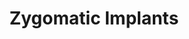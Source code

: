 ---
templateKey: specialties-page
language: en
title: Zygomatic Implants
redirects: /especialidades/implantes-cigomaticos/

# Hero Section
hero:
  display: true
  type: default
  image: /img/hero-zygomatic-implants.jpg
  parallax: false
  title: >
    <span class="bebas" style="font-family:Bebas Neue Bold;color:white;font-weight:lighter">ZYGOMATIC IMPLANTS</span>
  indicator: false
  halfSize: true

# Heading Section
specialtiesHeading:
  display: true
  img: /img/icon-zygomatic-implants.png
  content: Undoubtedly, the best alternative for those patients with large bone loss in their upper jaws and in which it is no longer possible to place conventional dental implants. “An optimal solution to a complex problem.”

# Aside section
paragraphSection:
  body: >
    <p>
     When one or more teeth are lost, and they are not replaced as soon as possible, a slow but progressive process of reabsorption at the level of the maxillary bone is started immediately, which reduces the amount of bone structure available, and necessary, for the placement of dental implants. "What is not used is atrophied", and it is precisely what happens to the EDENTULOUS MAXILLARY ALVEOLAR PROCESS, naturally, as a result of the lack of stimulation due to the absence of functional loads. So 
      <strong>
        if a lot of time elapses between tooth mutilation and the intention of rehabilitation, it is very likely that by then there is no longer enough bone material capable of guaranteeing good primary anchorage and adequate osseointegration of conventional titanium devices,</strong>
      that a once implanted, they should function as artificial substitutes for dental roots and solid supports for the fixation of prosthetic structures.
    </p>
    
    <p>
      Fortunately in many cases, when the defect of the alveolar ridge is mild and located, it is possible to resort without problems to the placement of autologous or synthetic GRAFTS as a prior or simultaneous step to the placement of dental implants. However, if the bone loss is very large and widespread, these procedures usually become very uncomfortable, complex, extensive and unpredictable, since they imply the need to generate a large body wound at the level of the pelvis or head to collect iliac crest or calotte bone blocks', high chances of rejection due to the own cruelty of the surgical technique and a period of tissue healing that could involve to 5 or 6 months of waiting, before being able to continue with the treatment.
    </p>
    <p>Faced with such eventualities, it is often preferable to forget about the maxillary and grafts, and fix the implants to other bones of the orofacial region, being by their compact structure and anatomical proximity the MALAR OR ZYGOMATIC <em>(which forms the cheekbone)</em> and sphenoid bones, those of preference. <strong>So zygomatic implants are nothing more than special dental devices, much longer than conventional ones</strong><em>(between 30 and 55 mm in length) </em> and that allow us to make fixed dentures without inconveniences even in cases of severe or advanced maxillary atrophy; and that is why, in conjunction with pterygoid implants <em>(very similar but that anchor at the level of the pterygomaxillary suture)</em> , they are also known in popular slang as <strong>"dental implants for patients with little bone."</strong> And it is that in short, the relative simplicity of their implantation <em>(in relation to the placement of multiple grafts)</em> , the absence of morbidity of a donor area and a much shorter and favorable period of healing for the patient, suggest to these LONG IMPLANTS as a simpler and safer alternative for extreme cases, compared to other bone regeneration and oral implantology techniques.</p>   
  image: /img/aside-zygomatic-implants.jpg

# Quote Section
quote:
  title: ''
  body: >
   The treatment with zygomatic implants is a procedure that involves a major surgery intervention, in a surgical block of hospital environment, general anesthesia and all the life support resources that, unquestionably, merit the case.
  author: Dr. Castor José Garabán Povea
  footer:
    position: Oral and Maxillofacial Surgeon
    clinic: DENTAL VIP, Especialidades Odontológicas s.c.

# Parallax Section
plainParallax:
  image: /img/parallax-zygomatic-implants.jpg

# Faq Section
faq:
  title:  Frequently Asked Questions
  blocks:
    - questions:

      - question: What does it consist of the study and treatment planning phase?
        answer: >
          <p>It is actually very broad and covers many considerations, but one of the most relevant is the assessment of the state of the patient's bone and dental structure through a 3D volumetric tomography. This test provides the Specialist with valuable information and allows him, a priori, to verify that the person cannot really be treated with conventional dental implants.</p>
      - question: Which patients can undergo this oral implantology technique?
        answer: >
          <p>In principle, all those who have lost teeth and a lot of bone volume in their maxillary structures, and of course; aspire to a rehabilitation of much better quality than any option with removable dentures can offer them.</p>
      - question: What are the causes of bone loss?
        answer: >
          <p>They are multiple, but among the most common are age, chronic periodontal disease, odontogenic infections, accidents and facial injuries, traumatic extraction of teeth and broken roots, prolonged use of removable dentures, cysts and respiratory or paranasal sinus infections, resection of tumor processes, and of course; physiological resorption as a result of the lack of interest or inability to replace lost teeth in a reasonable period of time.</p>
      - question: Is there an age limit to qualify for the procedure?
        answer: >
          <p>In adults none, as long as the life expectancy of the person justify the investment of time and money. In fact, many of our patients are over 65 years old.</p>
      - question: What percentage of success do they currently have?
        answer: >
          <p>Extraordinary! superior to conventional implants and very close to 100% of cases, with an average survival rate of 95% at 10 years.</p>
      - question: Is it a painful treatment?
        answer: >
          <p>Not at all, since it is almost always done under general anesthesia. In addition, the postoperative period is usually very bearable, with few discomforts and allows the patient to rejoin his daily life in a very short time. Even so, the prescription of an analgesic protocol completely individualized will be routine and will ensure effective control of post-surgical pain in the most rebellious cases.</p>
      - question: Could it be done only with sedation and local anesthesia?
        answer: >
          <p>Occasionally, and only in very favorable surgical conditions. However, for your peace of mind and ours, at DENTAL VIP we never belittle the delicacy of the procedure and always prefer general anesthesia in surgical block and hospital environment for this type of interventions.</p>
      - question: What material are these implants made of?
        answer: >
          <p>Of titanium alloys for high performance. The degree of purity of titanium is determined by the maximum percentage of oxygen in which it is produced, being the grade 1 the highest purity, since its oxygen and iron content is very low. In total and today, there are about 40 degrees to name the different titanium alloys, ranging from pure titanium to combinations with vanadium, palladium, ruthenium, aluminum, tin and molybdenum. However, grade 5 titanium alloy currently represents for more than 50% of total titanium use worldwide and is considered a highly biocompatible material with biomechanical qualities superior to pure titanium.</p>
      - question: What are their real advantages?
        answer: >
          <p>Compared to traditional oral implantology techniques, which contemplate heroic alveolar reconstructions with multiple autologous grafts, long implants offer the following advantages:</p>
          <ol>
            <li>Avoid the high risk of rejection associated with maxillary grafts.
            </li>
            <li>They considerably reduce the total treatment time.
            </li>
            <li>They involve a much more conservative, safe and predictable procedure.
            </li>
            <li>Higher chance of success, since the malar bone is very compact and virtually immune to bone resorption (not so the grafts). 
            </li>
            <li>Lower morbidity, since it is not necessary to intervene on extraoral anatomical regions to collect bone.
            </li>
            <li>High possibility of immediate loading (fixed prosthesis the same day).
            </li>
            <li>Shorter and more favorable postoperative for the patient.
            </li>
            <li>Best short, medium and long term forecast.
            </li>  
          </ol>
          <p>In addition, the zygomatic implants protocol guarantees the barrier function of, biomechanical stability and correct distribution of the masticatory forces through the maxillomalar pillars; thus avoiding overloads and occasional fatigue failures.
          </p>
      - question: What risks and contraindications exist?
        answer: >
          <p>Most studies cite sinusitis and oroantral communication as the most frequent postoperative complications, with an incidence of 4.93 per 100 implants placed. However, it is considered a prevalence so low that it further corroborates the high success rate achieved with these implants.
          In relation to contraindications, we have that, without taking into account any systemic condition or disease that could prevent a surgical act, they are very few, and generally all associated with pre-existing pathologies or infections within the sinus or maxillary antrum. So that in some cases, interconsultation and prior treatment with an Otolaryngologist could be essential.
          </p>
    - questions:

      - question: How is the surgery and how long does it last?
        answer: >
          <p>The 4 most prominent techniques are that of Branemark, Stella and Warner (Sinus Slot Technique), the paramaxillary or extrasinusal technique and the ZAGA (Zygoma Anatomy-Guided Approach) technique of Dr. Carlos Aparicio. In the classical or Branemark technique, zygomatic implants are placed maneuvering through the maxillary sinus, until the zygomatic arch is reached. In the Stella and Warner's, a more direct visualization of the base of the malar bone is achieved, thanks to the opening of a large window in the lateral wall of the paranasal antrum. In the extrasinusal, the implants are placed by the outside the maxillary bone, without involving the sinus; and in the ZAGA methodology, any possible combination of the 3 previous techniques is contemplated, in order to perform a more individualized surgery, adapted to the particular anatomy of each person.
          Logically, depending on the complexity of the case, number of devices to be implanted, type of approach selected, and of course, the skill of the Surgeon; between 30 and 120 minutes is the period of time necessary to anesthetize, make incisions, dissect tissues, stipulate measures and approximations, select implants, mill, drill, screw and clean, to finally, suture the wound.</p>
      - question: Can anyone specialist perform this type of intervention?
        answer: >
          <p>This procedure, although not exclusive to our clinic, is not as common in general practice, because very few Dentists are truly trained to provide these treatments. The needed surgical skill for the placement of zygomatic implants requires a high level of experience, impeccable mastery of the head and neck anatomy and a very advanced surgical training. So only a Maxillofacial Surgeon, really experienced, will be the right professional.</p>
      - question: Could I have any mark or scar on my face?
        answer: >
          <p>Never! since the procedure is executed entirely by intraoral route.</p>
      - question: Is it then necessary to remain hospitalized?
        answer: >
          <p>Very rarely, and only in case of any unforeseen or surgical complication that requires special care.</p>
      - question: How is the postoperative period and how long does it take for the patient to recover?
        answer: >
          <p>The postoperative period does not usually involve major complications, as long as the patient scrupulously complies with the indications provided. The guidelines to follow may vary according to each intervention, the type of approach used and the particular conditions of each case; but medication (antibiotics, analgesics and anti-inflammatories), local application of cold, rest and oral hygiene are essential to achieve a recovery as quickly and satisfactorily as possible. Usually, between 2 and 5 days is the time it takes for most people to restart their usual activities.</p>
      - question: Are these implants more expensive than normal implants?
        answer: >
          <p>Undoubtedly! taking into account that they are up to 4 times longer than conventional ones and much more titanium is needed for their manufacture, they require operating room and general anesthesia, instruments and surgical components of advanced design, a longer and more invasive major surgery intervention and the participation of an expert Maxillofacial Surgeon.</p>
      - question: What type of prosthesis can next be made?
        answer: >
          <p>Usually a hybrid prosthesis of metal-acrylic or metal-porcelain.</p>
      - question: Are they only used to fix complete dentures, that is, when all teeth are missing?
        answer: >
          <p>Yes in the past, since it was a procedure designed for this purpose, with 4 implants in total, 2 on each side of the upper jaw. However, at present, modifications of the original technique are applied that allow the zygomatic or pterygoid implant to be placed in a suitable position and compatible with a rehabilitation based on fixed partial prosthodontics (crowns and ceramic bridges). In fact, nowadays are multiple possibilities offered by these implants, from the placement of a single asymmetric device, to countless combinations with conventional implants, logically to solve the vast majority of cases, and in some of them, even to reduce costs.</p>
      - question: Is it possible to place a fixed prosthesis the same day of the intervention, even if it is a provisional one?
        answer: >
          <p>Many times yes, since the multicortical anchor and the proven apex design of these implants generally provide great primary stability. However, it is only after surgery that it will be decided if a fixed or conventional prosthesis with relief in the areas where the intraoral platforms emerge is installed. Then, after the osseointegration period, elapsed 4, 5 or 6 months, the final prosthetic rehabilitation is performed.</p>
      - question: After the treatment, what should I do to keep my implants for a lifetime?
        answer: >
          <p>Basically keep yourself in good general health, practice very good oral hygiene and go to the dentist regularly. In these cases, it is highly recommended to carry out a lifelong follow-up (clinical and radiographic) of the patient, in order to detect in time any incipient infectious process or mismatch of the prosthetic components that could generate major evils. In addition, we usually recommend removing the prosthesis every 6 months to inspect and clean the implants and prosthetic attachments, the soft tissue that surrounds them and the base or inner face of the prosthetic structure. </p>

# Clinic Cases
clinicCases:
  title: Zygomatic Implants – Clinical Cases
  items:
    - image: /img/clinic-cases-zygomatic-implants-en-01-thumb.jpg
      title: > 
        <h6>UNILATERAL ZYGOMATIC IMPLANT</h6>
    - image: /img/clinic-cases-zygomatic-implants-en-02-thumb.jpg
      title: >
        <h6>IMMEDIATE LOADING</h6>
    - image: /img/clinic-cases-zygomatic-implants-en-03-thumb.jpg
      title: >
        <h6>MIXED IMPLANTATION AND IMMEDIATE FUNCTION</h6>
    - image: /img/clinic-cases-zygomatic-implants-en-04-thumb.jpg
      title: >
        <h6>POST-SURGICAL CONTROL AND DEFINITIVE PROSTHESIS</h6>
    - image: /img/clinic-cases-zygomatic-implants-en-05-thumb.jpg
      title: >
        <h6>AESTHETIC RESOLUTION IN ATROPHIC ALVEOLAR RIDGE</h6>
    - image: /img/clinic-cases-zygomatic-implants-en-06-thumb.jpg
      title: >
        <h6>ZAGA TECHNIQUE</h6>
    - image: /img/clinic-cases-zygomatic-implants-en-07-thumb.jpg
      title: >
        <h6>SURGICAL AND POST-SURGICAL ASPECTS</h6>
    - image: /img/clinic-cases-zygomatic-implants-en-08-thumb.jpg
      title: >
        <h6>BRÅNEMARK'S CLASSIC TECHNIQUE</h6>
    - image: /img/clinic-cases-zygomatic-implants-en-09-thumb.jpg
      title: >
        <h6>METAL-ACRYLIC HYBRID PROSTHESIS</h6>
    - image: /img/clinic-cases-zygomatic-implants-en-10-thumb.jpg
      title: >
        <h6>REIMPLANTATION CASE</h6>
    - image: /img/clinic-cases-zygomatic-implants-en-11-thumb.jpg 
      title: >
        <h6>IMPLANT SUPPORTED TOTAL DENTURE</h6>
    - image: /img/clinic-cases-zygomatic-implants-en-12-thumb.jpg
      title: >
        <h6>RESTITUTION OF FACIAL PLENITUDE</h6>
    - image: /img/clinic-cases-zygomatic-implants-en-13-thumb.jpg
      title: >
        <h6>ALL-ON-6</h6>
    - image: /img/clinic-cases-zygomatic-implants-en-14-thumb.jpg
      title: >
        <h6>PARAMAXILLARY OR EXTRASINUSAL TECHNIQUE</h6>
    - image: /img/clinic-cases-zygomatic-implants-en-15-thumb.jpg
      title: >
        <h6>BEFORE AND AFTER</h6>
    - image: /img/clinic-cases-zygomatic-implants-en-16-thumb.jpg
      title: >
        <h6>IMPLANTATION WITH PRF</h6>
    - image: /img/clinic-cases-zygomatic-implants-en-17-thumb.jpg
      title: >
        <h6>START OF THE PROSTHETIC PHASE</h6>
    - image: /img/clinic-cases-zygomatic-implants-en-18-thumb.jpg
      title: >
        <h6>METAL-PORCELAIN FULL ARCH HYBRID PROSTHESIS</h6>
  lightbox:
    placeholder: ''
    type: ''
    images: 
      - image: /img/clinic-cases-zygomatic-implants-en-01.jpg
      - image: /img/clinic-cases-zygomatic-implants-en-02.jpg
      - image: /img/clinic-cases-zygomatic-implants-en-03.jpg
      - image: /img/clinic-cases-zygomatic-implants-en-04.jpg
      - image: /img/clinic-cases-zygomatic-implants-en-05.jpg
      - image: /img/clinic-cases-zygomatic-implants-en-06.jpg
      - image: /img/clinic-cases-zygomatic-implants-en-07.jpg
      - image: /img/clinic-cases-zygomatic-implants-en-08.jpg
      - image: /img/clinic-cases-zygomatic-implants-en-09.jpg
      - image: /img/clinic-cases-zygomatic-implants-en-10.jpg
      - image: /img/clinic-cases-zygomatic-implants-en-11.jpg
      - image: /img/clinic-cases-zygomatic-implants-en-12.jpg
      - image: /img/clinic-cases-zygomatic-implants-en-13.jpg
      - image: /img/clinic-cases-zygomatic-implants-en-14.jpg
      - image: /img/clinic-cases-zygomatic-implants-en-15.jpg
      - image: /img/clinic-cases-zygomatic-implants-en-16.jpg
      - image: /img/clinic-cases-zygomatic-implants-en-17.jpg
      - image: /img/clinic-cases-zygomatic-implants-en-18.jpg
# Responsive Aside Paragraphs
asides:
  display: true
  sections:
    - align: right
      title: >
        <h3 style="color:#333;font-family:'Bebas Neue Bold'">DIAGNOSIS AND 3D PLANNING</h3>
      content: >
        <p style="font-weight:400">We never plan surgery with a simple radiographic plate, since we consider essentials the use of Computerized Axial Tomography (CAT) and a computer program that allows us analyzing structures, interpreting data and determining the most favorable surgical projections.</p>
      image: /img/sections-3d-diagnosis.png
      footer:
        display: true
        image:
          src: /img/sections-icons-aesthetic-dentistry.jpg
          display: false
        button:
          text: More Information
          to: '/'
          display: true
    - align: left
      title: >
        <h3 style="color:#333;font-family:'Bebas Neue Bold'">SEDATION AND GENERAL ANESTHESIA</h3>
      content: >
        <p style="font-weight:400">Always under the responsibility of a Specialist in Anesthesiology, resuscitation and pain therapy, with the ability to title the drugs administered and expertise in airway management, monitoring of vital signs and application of resuscitation techniques.</p>
      image: /img/sections-sedation.png
      footer:
        display: true
        image:
          src: /img/sections-icons-aesthetic-dentistry.jpg
          display: false
        button:
          text: More Information
          to: '/'
          display: true
    - align: right
      title: >
        <h3 style="color:#333;font-family:'Bebas Neue Bold'">IMPLANT SUPPORTED RESTORATIONS</h3>
      content: >
        <p style="font-weight:400">As with conventional dental implants, the options available when rehabilitating zygomatic implants are varied. Although the design and confection of metal-acrylic hybrid dentures it is usually the most common, porcelain structures apply with total ownership.</p>
      image: /img/sections-prosthesis.png
      footer:
        display: true
        image:
          src: /img/sections-icons-aesthetic-dentistry.jpg
          display: false
        button:
          text: More Information
          to: '/'
          display: true
# Testimonial Section
lightQuote:
  color: '#ededed'
  display: true
  img:
    ld: /img/quotes-zygomatic-implants-landscape.jpg
    pt: /img/quotes-zygomatic-implants-portrait.jpg
  content: THIS TECHNIQUE IS A TRUE BLESSING, AND EVEN MORE AFTER AN EXPERIENCE LIKE MINE, IN WHICH BY UNKNOWLEDGE OR DESIDIA, A DENTIST OF MY COUNTRY CONDEMNED ME TO USE FOR YEARS A REMOVABLE DENTURES THAT WERE NOT HELD BY ANYTHING IN THE WORLD.”

# Contact Form
form:
  title: Consult Us Right Now!
  img: /img/parallax-form-specialties.png

# Procedures Section
procedures:
  display: true
  title: Give your Health the Value It Deserves!
  procedures:
    - title: Facilities
      to: /en/the-clinic/facilities/
      img: /img/procedures-facilities.jpg
    - title: Technology
      to: /en/the-clinic/technology/
      img: /img/procedures-technology.jpg
    - title: Professional Staff
      to:  /en/professional-staff/
      img: /img/procedures-professionals.png
---